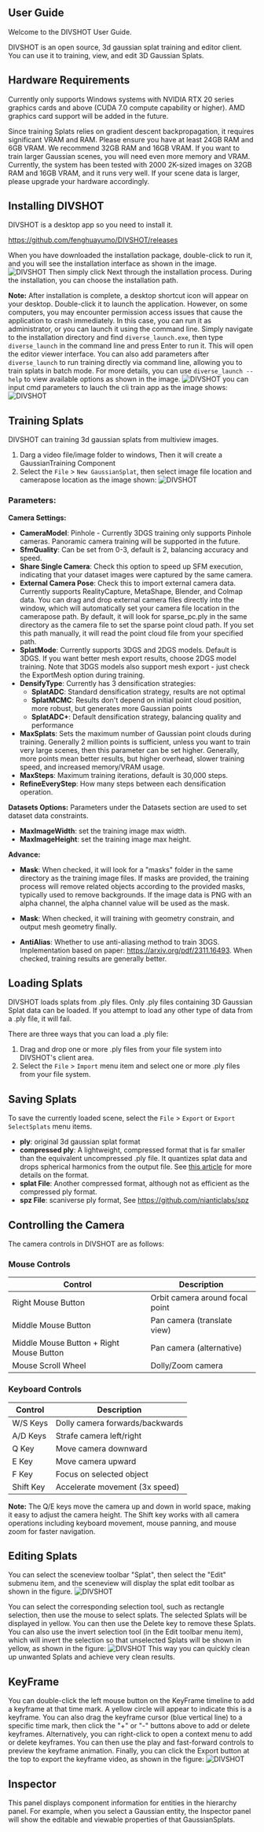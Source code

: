 ## User Guide

Welcome to the DIVSHOT User Guide.

DIVSHOT is an open source, 3d gaussian splat training and editor client. You can use it to training, view, and edit 3D Gaussian Splats. 

## Hardware Requirements

Currently only supports Windows systems with NVIDIA RTX 20 series graphics cards and above (CUDA 7.0 compute capability or higher). AMD graphics card support will be added in the future. 

Since training Splats relies on gradient descent backpropagation, it requires significant VRAM and RAM. Please ensure you have at least 24GB RAM and 6GB VRAM. We recommend 32GB RAM and 16GB VRAM. If you want to train larger Gaussian scenes, you will need even more memory and VRAM. Currently, the system has been tested with 2000 2K-sized images on 32GB RAM and 16GB VRAM, and it runs very well. If your scene data is larger, please upgrade your hardware accordingly.
## Installing DIVSHOT

DIVSHOT is a desktop app so you need to install it.

https://github.com/fenghuayumo/DIVSHOT/releases

When you have downloaded the installation package, double-click to run it, and you will see the installation interface as shown in the image. ![DIVSHOT](/screenshots/install_div.png?raw=true) 
Then simply click Next through the installation process. During the installation, you can choose the installation path. 

**Note:** After installation is complete, a desktop shortcut icon will appear on your desktop. Double-click it to launch the application. However, on some computers, you may encounter permission access issues that cause the application to crash immediately. In this case, you can run it as administrator, or you can launch it using the command line. Simply navigate to the installation directory and find `diverse_launch.exe`, then type `diverse_launch` in the command line and press Enter to run it. This will open the editor viewer interface. You can also add parameters after `diverse_launch` to run training directly via command line, allowing you to train splats in batch mode. For more details, you can use `diverse_launch --help` to view available options as shown in the image. ![DIVSHOT](/screenshots/lauch.png?raw=true) 
you can input cmd parameters to lauch the cli train app as the image shows: ![DIVSHOT](/screenshots/cli_example.png?raw=true)

## Training Splats

DIVSHOT can training 3d gaussian splats from multiview images.
1. Darg a video file/image folder to windows, Then it will create a GaussianTraining Component
2. Select the `File` > `New GaussianSplat`, then select image file location and camerapose location 
as the image shown: ![DIVSHOT](/screenshots/new_splats.png?raw=true) 

### Parameters:

**Camera Settings:**
* **CameraModel**: Pinhole - Currently 3DGS training only supports Pinhole cameras. Panoramic camera training will be supported in the future.
* **SfmQuality**: Can be set from 0-3, default is 2, balancing accuracy and speed.
* **Share Single Camera**: Check this option to speed up SFM execution, indicating that your dataset images were captured by the same camera.
* **External Camera Pose**: Check this to import external camera data. Currently supports RealityCapture, MetaShape, Blender, and Colmap data. You can drag and drop external camera files directly into the window, which will automatically set your camera file location in the camerapose path. By default, it will look for sparse_pc.ply in the same directory as the camera file to set the sparse point cloud path. If you set this path manually, it will read the point cloud file from your specified path.
* **SplatMode**: Currently supports 3DGS and 2DGS models. Default is 3DGS. If you want better mesh export results, choose 2DGS model training. Note that 3DGS models also support mesh export - just check the ExportMesh option during training.
* **DensifyType**: Currently has 3 densification strategies:
  * **SplatADC**: Standard densification strategy, results are not optimal
  * **SplatMCMC**: Results don't depend on initial point cloud position, more robust, but generates more Gaussian points
  * **SplatADC+**: Default densification strategy, balancing quality and performance
* **MaxSplats**: Sets the maximum number of Gaussian point clouds during training. Generally 2 million points is sufficient, unless you want to train very large scenes, then this parameter can be set higher. Generally, more points mean better results, but higher overhead, slower training speed, and increased memory/VRAM usage.
* **MaxSteps**: Maximum training iterations, default is 30,000 steps.
* **RefineEveryStep**: How many steps between each densification operation.

**Datasets Options:**
Parameters under the Datasets section are used to set dataset data constraints.
* **MaxImageWidth**: set the training image max width.
* **MaxImageHeight**: set the training image max height.

**Advance:**

* **Mask**: When checked, it will look for a "masks" folder in the same directory as the training image files. If masks are provided, the training process will remove related objects according to the provided masks, typically used to remove backgrounds. If the image data is PNG with an alpha channel, the alpha channel value will be used as the mask.

* **Mask**: When checked, it will training with geometry constrain, and output mesh geometry finally.

* **AntiAlias**: Whether to use anti-aliasing method to train 3DGS. Implementation based on paper: https://arxiv.org/pdf/2311.16493. When checked, training results are generally better.

## Loading Splats

DIVSHOT loads splats from .ply files. Only .ply files containing 3D Gaussian Splat data can be loaded. If you attempt to load any other type of data from a .ply file, it will fail.

There are three ways that you can load a .ply file:

1. Drag and drop one or more .ply files from your file system into DIVSHOT's client area.
2. Select the `File` > `Import` menu item and select one or more .ply files from your file system.

## Saving Splats

To save the currently loaded scene, select the `File` > `Export` or `Export SelectSplats` menu items. 

* **ply**: original 3d gaussian splat format
* **compressed ply**: A lightweight, compressed format that is far smaller than the equivalent uncompressed .ply file. It quantizes splat data and drops spherical harmonics from the output file. See [this article](https://blog.playcanvas.com/compressing-gaussian-splats/) for more details on the format.
* **splat File**: Another compressed format, although not as efficient as the compressed ply format.
* **spz File**: scaniverse ply format, See https://github.com/nianticlabs/spz 

## Controlling the Camera

The camera controls in DIVSHOT are as follows:

### Mouse Controls

| Control                                         | Description                     |
| ----------------------------------------------- | ------------------------------- |
| Right Mouse Button                              | Orbit camera around focal point |
| Middle Mouse Button                             | Pan camera (translate view)     |
| Middle Mouse Button + Right Mouse Button        | Pan camera (alternative)        |
| Mouse Scroll Wheel                              | Dolly/Zoom camera               |

### Keyboard Controls

| Control                                         | Description                     |
| ----------------------------------------------- | ------------------------------- |
| W/S Keys                                        | Dolly camera forwards/backwards |
| A/D Keys                                        | Strafe camera left/right        |
| Q Key                                           | Move camera downward            |
| E Key                                           | Move camera upward              |
| F Key                                           | Focus on selected object        |
| Shift Key                                       | Accelerate movement (3x speed)  |

**Note:** The Q/E keys move the camera up and down in world space, making it easy to adjust the camera height. The Shift key works with all camera operations including keyboard movement, mouse panning, and mouse zoom for faster navigation.

## Editing Splats
You can select the sceneview toolbar "Splat", then select the "Edit" submenu item, and the sceneview will display the splat edit toolbar as shown in the figure. ![DIVSHOT](/screenshots/splat_edit.png?raw=true)

You can select the corresponding selection tool, such as rectangle selection, then use the mouse to select splats. The selected Splats will be displayed in yellow. You can then use the Delete key to remove these Splats. You can also use the invert selection tool (in the Edit toolbar menu item), which will invert the selection so that unselected Splats will be shown in yellow, as shown in the figure: ![DIVSHOT](/screenshots/splat_edit1.png?raw=true) This way you can quickly clean up unwanted Splats and achieve very clean results.
## KeyFrame

You can double-click the left mouse button on the KeyFrame timeline to add a keyframe at that time mark. A yellow circle will appear to indicate this is a keyframe. You can also drag the keyframe cursor (blue vertical line) to a specific time mark, then click the "+" or "-" buttons above to add or delete keyframes. Alternatively, you can right-click to open a context menu to add or delete keyframes. You can then use the play and fast-forward controls to preview the keyframe animation. Finally, you can click the Export button at the top to export the keyframe video, as shown in the figure: ![DIVSHOT](/screenshots/keyframe_panel.png?raw=true) 

## Inspector

This panel displays component information for entities in the hierarchy panel. For example, when you select a Gaussian entity, the Inspector panel will show the editable and viewable properties of that GaussianSplats.